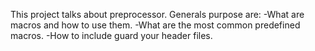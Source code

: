 This project talks about preprocessor.
Generals purpose are:
-What are macros and how to use them.
-What are the most common predefined macros.
-How to include guard your header files.
